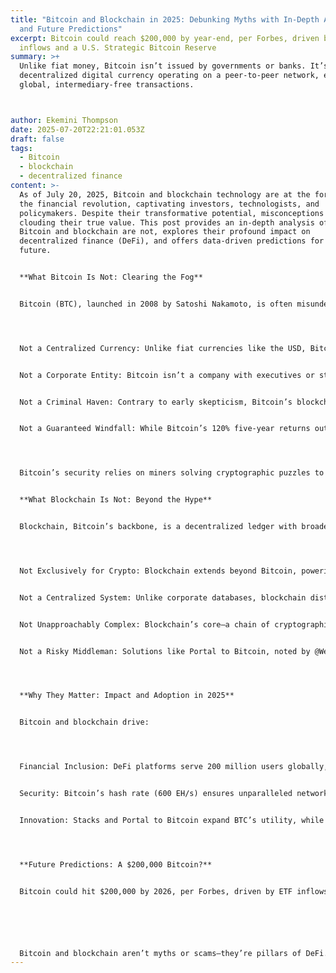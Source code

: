 ```yaml
---
title: "Bitcoin and Blockchain in 2025: Debunking Myths with In-Depth Analysis
  and Future Predictions"
excerpt: Bitcoin could reach $200,000 by year-end, per Forbes, driven by ETF
  inflows and a U.S. Strategic Bitcoin Reserve
summary: >+
  Unlike fiat money, Bitcoin isn’t issued by governments or banks. It’s a
  decentralized digital currency operating on a peer-to-peer network, enabling
  global, intermediary-free transactions.



author: Ekemini Thompson
date: 2025-07-20T22:21:01.053Z
draft: false
tags:
  - Bitcoin
  - blockchain
  - decentralized finance
content: >-
  As of July 20, 2025, Bitcoin and blockchain technology are at the forefront of
  the financial revolution, captivating investors, technologists, and
  policymakers. Despite their transformative potential, misconceptions persist,
  clouding their true value. This post provides an in-depth analysis of what
  Bitcoin and blockchain are not, explores their profound impact on
  decentralized finance (DeFi), and offers data-driven predictions for their
  future.


  **What Bitcoin Is Not: Clearing the Fog**


  Bitcoin (BTC), launched in 2008 by Satoshi Nakamoto, is often misunderstood. Let’s dissect common myths:




  Not a Centralized Currency: Unlike fiat currencies like the USD, Bitcoin operates without banks or governments. It’s a decentralized digital currency on a peer-to-peer network, enabling direct, borderless transactions. In 2025, Bitcoin’s market cap exceeds $2 trillion, with a price of ~$100,000, per CoinMarketCap.


  Not a Corporate Entity: Bitcoin isn’t a company with executives or stocks. It’s a protocol with a capped supply of 21 million coins, designed to combat inflation. Its value stems from scarcity and trustless consensus, not corporate earnings.


  Not a Criminal Haven: Contrary to early skepticism, Bitcoin’s blockchain is a transparent ledger, making transactions traceable. U.S. regulatory clarity, including ETF approvals and a proposed Strategic Bitcoin Reserve, has legitimized BTC, with 60% of institutional investors holding crypto, per Fidelity.


  Not a Guaranteed Windfall: While Bitcoin’s 120% five-year returns outpace most assets, as noted on X, its volatility (30% annualized standard deviation) demands strategic investing, not speculative gambling.




  Bitcoin’s security relies on miners solving cryptographic puzzles to validate transactions, bundled into blocks on the blockchain, ensuring immutability without intermediaries.


  **What Blockchain Is Not: Beyond the Hype**


  Blockchain, Bitcoin’s backbone, is a decentralized ledger with broader applications. Here’s what it’s not:




  Not Exclusively for Crypto: Blockchain extends beyond Bitcoin, powering smart contracts and dApps. Stacks, a layer-2 solution, enhances Bitcoin’s programmability without altering its core, enabling DeFi and NFTs, as @ZawadiDB highlighted on X.


  Not a Centralized System: Unlike corporate databases, blockchain distributes data across thousands of nodes. Its cryptographic links ensure tamper-proof records, with Bitcoin’s blockchain processing $10 trillion in transactions since 2008.


  Not Unapproachably Complex: Blockchain’s core—a chain of cryptographically linked blocks—is straightforward. Platforms like Sapien, built on Ethereum’s Base, use blockchain for decentralized data labeling, gamifying user contributions, per @btcabi.


  Not a Risky Middleman: Solutions like Portal to Bitcoin, noted by @Web4Sunny, enable secure cross-chain BTC transfers without reliance on vulnerable bridges, reducing risks seen in 2022’s $3.7 billion bridge hacks.




  **Why They Matter: Impact and Adoption in 2025**


  Bitcoin and blockchain drive:




  Financial Inclusion: DeFi platforms serve 200 million users globally, per DeFiLlama, bypassing traditional banking.


  Security: Bitcoin’s hash rate (600 EH/s) ensures unparalleled network security.


  Innovation: Stacks and Portal to Bitcoin expand BTC’s utility, while stablecoins like USDC offer yield (5-8% APY).




  **Future Predictions: A $200,000 Bitcoin?**


  Bitcoin could hit $200,000 by 2026, per Forbes, driven by ETF inflows ($50 billion YTD) and U.S. policies. Blockchain adoption will surge, with Stacks and DeFi growing 30% annually. Risks include regulatory shifts and volatility.






  Bitcoin and blockchain aren’t myths or scams—they’re pillars of DeFi. By debunking misconceptions, their transformative power shines. Explore their potential in 2025!
---
```

